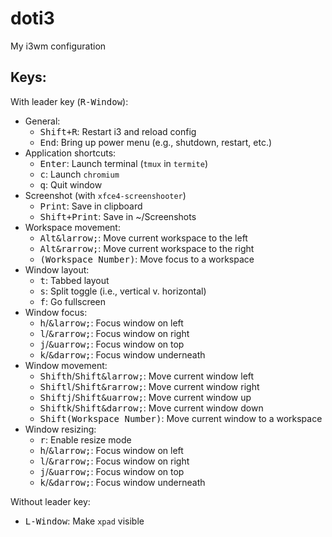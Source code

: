 # doti3
My i3wm configuration

Keys:
-----
With leader key (<kbd>R-Window</kbd>):

* General:
  * <kbd>Shift+R</kbd>: Restart i3 and reload config
  * <kbd>End</kbd>: Bring up power menu (e.g., shutdown, restart, etc.)
* Application shortcuts:
  * <kbd>Enter</kbd>: Launch terminal (`tmux` in `termite`)
  * <kbd>c</kbd>: Launch `chromium`
  * <kbd>q</kbd>: Quit window
* Screenshot (with `xfce4-screenshooter`)
  * <kbd>Print</kbd>: Save in clipboard
  * <kbd>Shift+Print</kbd>: Save in ~/Screenshots
* Workspace movement:
  * <kbd>Alt</kbd><kbd>&larrow;</kbd>: Move current workspace to the left 
  * <kbd>Alt</kbd><kbd>&rarrow;</kbd>: Move current workspace to the right 
  * <kbd>(Workspace Number)</kbd>: Move focus to a workspace
* Window layout:
  * <kbd>t</kbd>: Tabbed layout
  * <kbd>s</kbd>: Split toggle (i.e., vertical v. horizontal) 
  * <kbd>f</kbd>: Go fullscreen
* Window focus:
  * <kbd>h</kbd>/<kbd>&larrow;</kbd>: Focus window on left 
  * <kbd>l</kbd>/<kbd>&rarrow;</kbd>: Focus window on right 
  * <kbd>j</kbd>/<kbd>&uarrow;</kbd>: Focus window on top 
  * <kbd>k</kbd>/<kbd>&darrow;</kbd>: Focus window underneath 
* Window movement:
  * <kbd>Shift</kbd><kbd>h</kbd>/<kbd>Shift</kbd><kbd>&larrow;</kbd>: Move current window left 
  * <kbd>Shift</kbd><kbd>l</kbd>/<kbd>Shift</kbd><kbd>&rarrow;</kbd>: Move current window right 
  * <kbd>Shift</kbd><kbd>j</kbd>/<kbd>Shift</kbd><kbd>&uarrow;</kbd>: Move current window up 
  * <kbd>Shift</kbd><kbd>k</kbd>/<kbd>Shift</kbd><kbd>&darrow;</kbd>: Move current window down 
  * <kbd>Shift</kbd><kbd>(Workspace Number)</kbd>: Move current window to a workspace
* Window resizing:
  * <kbd>r</kbd>: Enable resize mode
  * <kbd>h</kbd>/<kbd>&larrow;</kbd>: Focus window on left 
  * <kbd>l</kbd>/<kbd>&rarrow;</kbd>: Focus window on right 
  * <kbd>j</kbd>/<kbd>&uarrow;</kbd>: Focus window on top 
  * <kbd>k</kbd>/<kbd>&darrow;</kbd>: Focus window underneath 

Without leader key:
* <kbd>L-Window</kbd>: Make `xpad` visible
